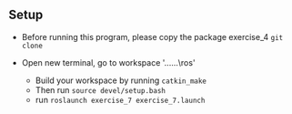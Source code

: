 ## Setup

- Before running this program, please copy the package exercise_4 ```git clone```

- Open new terminal, go to workspace '...\...\ros' 
	- Build your workspace by running ```catkin_make```
	- Then run ```source devel/setup.bash```
	- run ```roslaunch exercise_7 exercise_7.launch```
